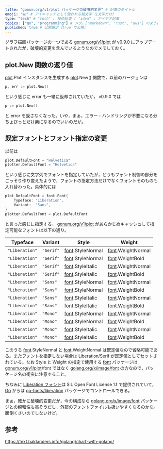 ```yaml
---
title: "gonum.org/v1/plot パッケージの破壊的変更" # 記事のタイトル
emoji: "📊" # アイキャッチとして使われる絵文字（1文字だけ）
type: "tech" # "tech" : 技術記事 / "idea" : アイデア記事
topics: ["go", "programming"] # タグ。["markdown", "rust", "aws"] のように指定する
published: true # 公開設定（true で公開）
---
```


グラフ描画パッケージの一つである [gonum.org/v1/plot][plot] が v0.9.0 にアップデートされたが，破壊的変更を含んでいるようなのでメモしておく。

## plot.New 関数の返り値

[plot].Plot インスタンスを生成する [plot].New() 関数で，以前のバージョンは

```go
p, err := plot.New()
```

という感じに error も一緒に返却されていたが， v0.9.0 では

```go
p := plot.New()
```

と error を返さなくなった。いや，まぁ，エラー・ハンドリングが不要になる分ちょびっとだけ楽になるのでいいのだが。

## 既定フォントとフォント指定の変更

以前は

```go
plot.DefaultFont = "Helvetica"
plotter.DefaultFont = "Helvetica"
```

という感じに文字列でフォントを指定していたが，どうもフォント制御の部分をごっそり作り変えたようで，フォントの指定方法だけでなくフォントそのものも入れ替わった。具体的には

```go
plot.DefaultFont = font.Font{
    Typeface: "Liberation",
    Variant:  "Sans",
}
plotter.DefaultFont = plot.DefaultFont
```

と言った感じに指定する。 [gonum.org/v1/plot][plot] があらかじめキャッシュして指定可能なフォントは以下の通り。

| Typeface       | Variant   | Style              | Weight              |
| -------------- | --------- | ------------------ | ------------------- |
| `"Liberation"` | `"Serif"` | [font].StyleNormal | [font].WeightNormal |
| `"Liberation"` | `"Serif"` | [font].StyleNormal | [font].WeightBold   |
| `"Liberation"` | `"Serif"` | [font].StyleItalic | [font].WeightNormal |
| `"Liberation"` | `"Serif"` | [font].StyleItalic | [font].WeightBold   |
| `"Liberation"` | `"Sans"`  | [font].StyleNormal | [font].WeightNormal |
| `"Liberation"` | `"Sans"`  | [font].StyleNormal | [font].WeightBold   |
| `"Liberation"` | `"Sans"`  | [font].StyleItalic | [font].WeightNormal |
| `"Liberation"` | `"Sans"`  | [font].StyleItalic | [font].WeightBold   |
| `"Liberation"` | `"Mono"`  | [font].StyleNormal | [font].WeightNormal |
| `"Liberation"` | `"Mono"`  | [font].StyleNormal | [font].WeightBold   |
| `"Liberation"` | `"Mono"`  | [font].StyleItalic | [font].WeightNormal |
| `"Liberation"` | `"Mono"`  | [font].StyleItalic | [font].WeightBold   |

このうち [font].StyleNormal と [font].WeightNormal は既定値なので省略可能である。またフォントを指定しない場合は Liberation/Serif が既定値としてセットされている。なお Style と Weight の指定で使用する [font] パッケージは [gonum.org/v1/plot][plot]/font ではなく [golang.org/x/image/font][font] の方なので，パッケージ名の衝突に注意すること。

ちなみに [Liberation フォント][liberation-fonts]は SIL Open Font License 1.1 で提供されていて， [Go] からは [go-fonts/liberation] パッケージでコントロールできる。

まぁ，確かに破壊的変更だが，今の構成なら [golang.org/x/image/font][font] パッケージとの親和性も高そうだし，外部のフォントファイルも扱いやすくなるのかな。面倒くさいのでしないけど。

## 参考

https://text.baldanders.info/golang/chart-with-golang/

[Go]: https://golang.org/ "The Go Programming Language"
[plot]: https://github.com/gonum/plot "gonum/plot: A repository for plotting and visualizing data"
[font]: https://pkg.go.dev/golang.org/x/image/font "font · pkg.go.dev"
[liberation-fonts]: https://github.com/liberationfonts/liberation-fonts/ "liberationfonts/liberation-fonts: The Liberation(tm) Fonts is a font family which aims at metric compatibility with Arial, Times New Roman, and Courier New."
[go-fonts/liberation]: https://github.com/go-fonts/liberation "go-fonts/liberation: Liberation fonts for Go"
<!-- eof -->
